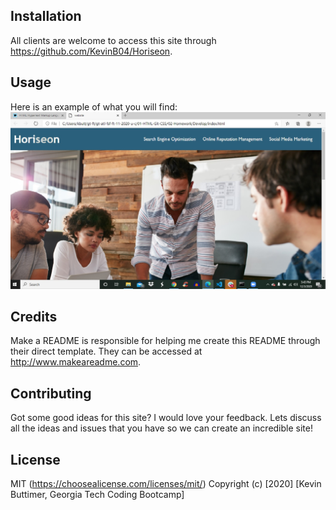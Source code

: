 
## Installation
All clients are welcome to access this site through https://github.com/KevinB04/Horiseon. 

## Usage
Here is an example of what you will find:
![horiseon-seo](/assets/screenshots/Horiseon1.jpg)

## Credits
Make a README is responsible for helping me create this README through their direct template. They can be accessed at http://www.makeareadme.com.

## Contributing
Got some good ideas for this site? I would love your feedback. Lets discuss all the ideas and issues that you have so we can create an incredible site!

## License
MIT (https://choosealicense.com/licenses/mit/) 
Copyright (c) [2020] [Kevin Buttimer, Georgia Tech Coding Bootcamp]
